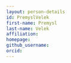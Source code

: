 ```yaml
---
layout: person-details
id: PremyslVelek
first-name: Premysl
last-name: Velek
affiliation:
homepage:
github_username:
orcid:
---
```

